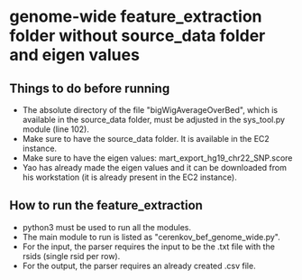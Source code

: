 # genome-wide feature_extraction folder without source_data folder and eigen values

## Things to do before running

- The absolute directory of the file "bigWigAverageOverBed", which is available in the source_data folder, must be adjusted in the sys_tool.py module (line 102).
- Make sure to have the source_data folder. It is available in the EC2 instance.
- Make sure to have the eigen values: mart_export_hg19_chr22_SNP.score
- Yao has already made the eigen values and it can be downloaded from his workstation (it is already present in the EC2 instance).

## How to run the feature_extraction 

- python3 must be used to run all the modules.
- The main module to run is listed as "cerenkov_bef_genome_wide.py".
- For the input, the parser requires the input to be the .txt file with the rsids (single rsid per row).
- For the output, the parser requires an already created .csv file.

